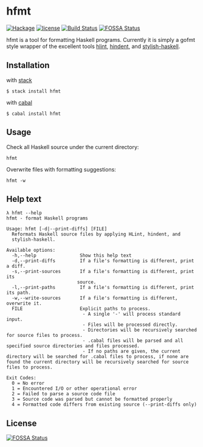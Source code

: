 hfmt
====

[![Hackage](https://img.shields.io/hackage/v/hfmt.svg)](https://hackage.haskell.org/package/hfmt)
[![license](https://img.shields.io/github/license/danstiner/hfmt.svg)](https://github.com/danstiner/hfmt/blob/master/LICENSE)
[![Build Status](https://travis-ci.org/danstiner/hfmt.svg?branch=master)](https://travis-ci.org/danstiner/hfmt)
[![FOSSA Status](https://app.fossa.io/api/projects/git%2Bgithub.com%2Fdanstiner%2Fhfmt.svg?type=shield)](https://app.fossa.io/projects/git%2Bgithub.com%2Fdanstiner%2Fhfmt?ref=badge_shield)

hfmt is a tool for formatting Haskell programs. Currently it is simply a gofmt style wrapper of the excellent tools [hlint](https://github.com/ndmitchell/hlint/blob/master/README.md), [hindent](https://github.com/chrisdone/hindent#readme), and [stylish-haskell](https://github.com/jaspervdj/stylish-haskell#readme).


## Installation

with [stack](https://www.haskellstack.org/)

    $ stack install hfmt

with [cabal](https://www.haskell.org/haskellwiki/Cabal/How_to_install_a_Cabal_package)

    $ cabal install hfmt

## Usage

Check all Haskell source under the current directory:

    hfmt

Overwrite files with formatting suggestions:

    hfmt -w

## Help text

    λ hfmt --help
    hfmt - format Haskell programs

    Usage: hfmt [-d|--print-diffs] [FILE]
      Reformats Haskell source files by applying HLint, hindent, and
      stylish-haskell.

    Available options:
      -h,--help                Show this help text
      -d,--print-diffs         If a file's formatting is different, print a diff.
      -s,--print-sources       If a file's formatting is different, print its
                              source.
      -l,--print-paths         If a file's formatting is different, print its path.
      -w,--write-sources       If a file's formatting is different, overwrite it.
      FILE                     Explicit paths to process.
                                - A single '-' will process standard input.
                                - Files will be processed directly.
                                - Directories will be recursively searched for source files to process.
                                - .cabal files will be parsed and all specified source directories and files processed.
                                - If no paths are given, the current directory will be searched for .cabal files to process, if none are found the current directory will be recursively searched for source files to process.

    Exit Codes:
      0 = No error
      1 = Encountered I/O or other operational error
      2 = Failed to parse a source code file
      3 = Source code was parsed but cannot be formatted properly
      4 = Formatted code differs from existing source (--print-diffs only)


## License
[![FOSSA Status](https://app.fossa.io/api/projects/git%2Bgithub.com%2Fdanstiner%2Fhfmt.svg?type=large)](https://app.fossa.io/projects/git%2Bgithub.com%2Fdanstiner%2Fhfmt?ref=badge_large)